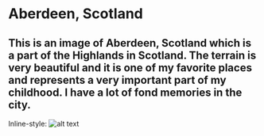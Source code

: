 # Aberdeen, Scotland
## This is an image of Aberdeen, Scotland which is a part of the Highlands in Scotland. The terrain is very beautiful and it is one of my favorite places and represents a very important part of my childhood. I have a lot of fond memories in the city.
Inline-style: 
![alt text](/Users/samiatbakare/Documents/Aberdeen.jpeg "Aberdeen, Scotland")